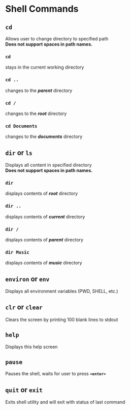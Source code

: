 # Shell Commands

## `cd`
Allows user to change directory to specified path  
**Does not support spaces in path names.**

### `cd`
stays in the current working directory
### `cd ..`
changes to the ***parent*** directory
### `cd /`
changes to the ***root*** directory
### `cd Documents`
changes to the ***documents*** directory


## `dir` or `ls`
Displays all content in specified directory  
**Does not support spaces in path names.**

### `dir` 
displays contents of ***root*** directory
### `dir ..`
displays contents of ***current*** directory
### `dir /`
displays contents of ***parent*** directory
### `dir Music`
displays contents of ***music*** directory


## `environ` or `env`
Displays all environment variables (PWD, SHELL, etc.)


## `clr` or `clear`
Clears the screen by printing 100 blank lines to stdout


## `help`
Displays this help screen


## `pause`
Pauses the shell, waits for user to press **`<enter>`**


## `quit` or `exit`
Exits shell utility and will exit with status of last command
